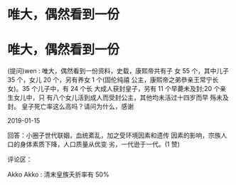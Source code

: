 # 唯大，偶然看到一份

# 唯大，偶然看到一份

(提问)wen : 唯大，偶然看到一份资料，史载，康熙帝共有子 女 55 个，其中儿子 35 个，女儿 20 个，另有养女 1 个(固伦纯禧 公主，康熙帝之弟恭亲王常宁长女)。35 个儿子中，有 24 个长 大成人获封皇子，另有 11 个早薨未及封;20 个亲生女儿中，只 有八个女儿活到成人而受封公主，其他均未活过十四岁而早 殇未及封。 皇子死亡率这么高吗？请问为什么，感谢

2019-01-15

回答：小圈子世代联姻，血统紊乱，加之受环境因素和遗传 因素的影响，宗族人口的身体素质下降，人口质量从优变 劣，一代逊于一代。(1 赞)

评论区：

Akko Akko : 清末皇族夭折率有 50%